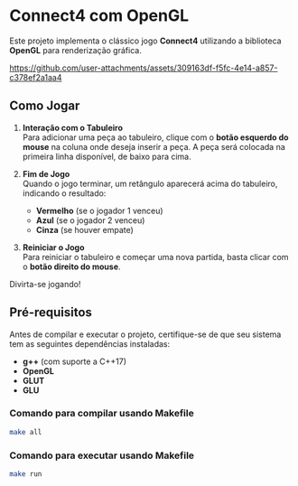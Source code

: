 # Connect4 com OpenGL

Este projeto implementa o clássico jogo **Connect4** utilizando a biblioteca **OpenGL** para renderização gráfica.

https://github.com/user-attachments/assets/309163df-f5fc-4e14-a857-c378ef2a1aa4

## Como Jogar

1. **Interação com o Tabuleiro**  
   Para adicionar uma peça ao tabuleiro, clique com o **botão esquerdo do mouse** na coluna onde deseja inserir a peça. A peça será colocada na primeira linha disponível, de baixo para cima.

2. **Fim de Jogo**  
   Quando o jogo terminar, um retângulo aparecerá acima do tabuleiro, indicando o resultado:
   - **Vermelho** (se o jogador 1 venceu)
   - **Azul** (se o jogador 2 venceu)
   - **Cinza** (se houver empate)

3. **Reiniciar o Jogo**  
   Para reiniciar o tabuleiro e começar uma nova partida, basta clicar com o **botão direito do mouse**.

Divirta-se jogando!
## Pré-requisitos

Antes de compilar e executar o projeto, certifique-se de que seu sistema tem as seguintes dependências instaladas:

- **g++** (com suporte a C++17)
- **OpenGL**
- **GLUT**
- **GLU**

### Comando para compilar usando Makefile

  ```bash
  make all
  ```
### Comando para executar usando Makefile

  ```bash
  make run
  ```

